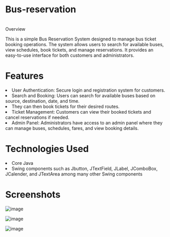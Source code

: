 # Bus-reservation
<br>Overview</br>

This is a simple Bus Reservation System designed to manage bus ticket booking operations. The system allows users to search for available buses, view schedules, book tickets, and manage reservations. It provides an easy-to-use interface for both customers and administrators.

# Features

<li>User Authentication: Secure login and registration system for customers.</li>
<li>Search and Booking: Users can search for available buses based on source, destination, date, and time. </li>
<li>They can then book tickets for their desired routes.</li>
<li>Ticket Management: Customers can view their booked tickets and cancel reservations if needed.</li>
<li>Admin Panel: Administrators have access to an admin panel where they can manage buses, schedules, fares, and view booking details.</li>

# Technologies Used

<li>Core Java</li>
<li>Swing components
        such as Jbutton, JTextField, JLabel, JComboBox, JCalender, and JTextArea among many other Swing components</li>
        
# Screenshots

![image](https://github.com/ArunachalamOfficial/Bus-reservation/assets/160225333/80c879f6-d836-4aac-9209-2f9e17e34d9b)

![image](https://github.com/ArunachalamOfficial/Bus-reservation/assets/160225333/4780570f-2f64-4b3f-8e3c-908285a42db5)

![image](https://github.com/ArunachalamOfficial/Bus-reservation/assets/160225333/7d2bf7cc-bc95-4910-95b0-981e6c9fccc5)


